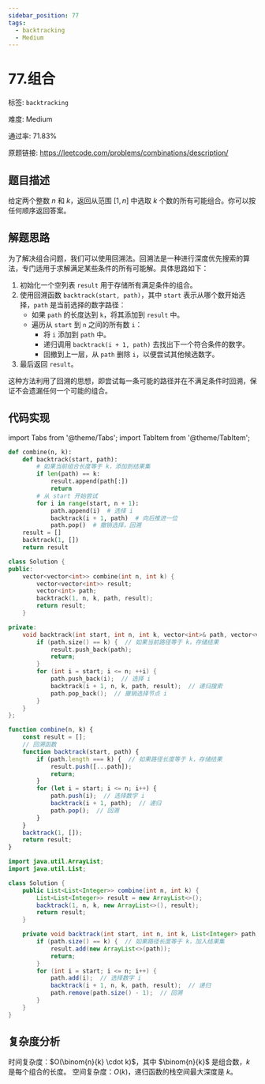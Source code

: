 ```yaml
---
sidebar_position: 77
tags:
  - backtracking
  - Medium
---
```


# 77.组合

标签: `backtracking`

难度: Medium

通过率: 71.83%

原题链接: https://leetcode.com/problems/combinations/description/

## 题目描述
给定两个整数 $n$ 和 $k$，返回从范围 $[1, n]$ 中选取 $k$ 个数的所有可能组合。你可以按任何顺序返回答案。

## 解题思路
为了解决组合问题，我们可以使用回溯法。回溯法是一种进行深度优先搜索的算法，专门适用于求解满足某些条件的所有可能解。具体思路如下：

1. 初始化一个空列表 `result` 用于存储所有满足条件的组合。
2. 使用回溯函数 `backtrack(start, path)`，其中 `start` 表示从哪个数开始选择，`path` 是当前选择的数字路径：
   - 如果 `path` 的长度达到 `k`，将其添加到 `result` 中。
   - 遍历从 `start` 到 `n` 之间的所有数 `i`：
     - 将 `i` 添加到 `path` 中。
     - 递归调用 `backtrack(i + 1, path)` 去找出下一个符合条件的数字。
     - 回撤到上一层，从 `path` 删除 `i`，以便尝试其他候选数字。
3. 最后返回 `result`。

这种方法利用了回溯的思想，即尝试每一条可能的路径并在不满足条件时回溯，保证不会遗漏任何一个可能的组合。

## 代码实现
import Tabs from '@theme/Tabs';
import TabItem from '@theme/TabItem';

<Tabs>
<TabItem value="python" label="Python">

```python
def combine(n, k):
    def backtrack(start, path):
        # 如果当前组合长度等于 k，添加到结果集
        if len(path) == k:
            result.append(path[:])
            return
        # 从 start 开始尝试
        for i in range(start, n + 1):
            path.append(i)  # 选择 i
            backtrack(i + 1, path)  # 向后推进一位
            path.pop()  # 撤销选择，回溯
    result = []
    backtrack(1, [])
    return result
```

</TabItem>
<TabItem value="cpp" label="C++">

```cpp
class Solution {
public:
    vector<vector<int>> combine(int n, int k) {
        vector<vector<int>> result;
        vector<int> path;
        backtrack(1, n, k, path, result);
        return result;
    }

private:
    void backtrack(int start, int n, int k, vector<int>& path, vector<vector<int>>& result) {
        if (path.size() == k) {  // 如果当前路径等于 k，存储结果
            result.push_back(path);
            return;
        }
        for (int i = start; i <= n; ++i) {
            path.push_back(i);  // 选择 i
            backtrack(i + 1, n, k, path, result);  // 递归搜索
            path.pop_back();  // 撤销选择节点 i
        }
    }
};
```

</TabItem>
<TabItem value="javascript" label="JavaScript">

```javascript
function combine(n, k) {
    const result = [];
    // 回溯函数
    function backtrack(start, path) {
        if (path.length === k) {  // 如果路径长度等于 k，存储结果
            result.push([...path]);
            return;
        }
        for (let i = start; i <= n; i++) {
            path.push(i);  // 选择数字 i
            backtrack(i + 1, path);  // 递归
            path.pop();  // 回溯
        }
    }
    backtrack(1, []);
    return result;
}
```

</TabItem>
<TabItem value="java" label="Java">

```java
import java.util.ArrayList;
import java.util.List;

class Solution {
    public List<List<Integer>> combine(int n, int k) {
        List<List<Integer>> result = new ArrayList<>();
        backtrack(1, n, k, new ArrayList<>(), result);
        return result;
    }

    private void backtrack(int start, int n, int k, List<Integer> path, List<List<Integer>> result) {
        if (path.size() == k) {  // 如果路径长度等于 k，加入结果集
            result.add(new ArrayList<>(path));
            return;
        }
        for (int i = start; i <= n; i++) {
            path.add(i);  // 选择数字 i
            backtrack(i + 1, n, k, path, result);  // 递归
            path.remove(path.size() - 1);  // 回溯
        }
    }
}
```

</TabItem>
</Tabs>

## 复杂度分析
时间复杂度：$O(\binom{n}{k} \cdot k)$，其中 $\binom{n}{k}$ 是组合数，$k$ 是每个组合的长度。
空间复杂度：$O(k)$，递归函数的栈空间最大深度是 $k$。
